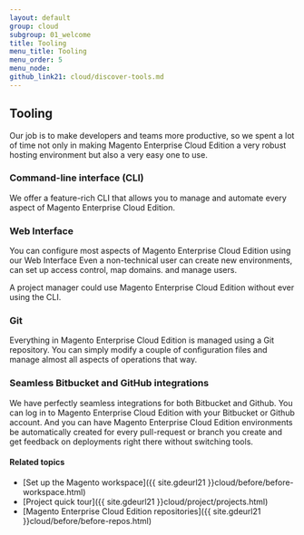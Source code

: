 ```yaml
---
layout: default
group: cloud
subgroup: 01_welcome
title: Tooling
menu_title: Tooling
menu_order: 5
menu_node: 
github_link21: cloud/discover-tools.md
---
```


## Tooling
Our job is to make developers and teams more productive, so we spent a lot of
time not only in making Magento Enterprise Cloud Edition a very robust hosting environment but also
a very easy one to use.

### Command-line interface (CLI)
We offer a feature-rich CLI that allows you to manage and automate every aspect
of Magento Enterprise Cloud Edition. 

### Web Interface
You can configure most aspects of Magento Enterprise Cloud Edition using our Web Interface
Even a non-technical user can create new environments,  can set up
access control, map domains. and manage users.

A project manager could use Magento Enterprise Cloud Edition without ever using the CLI.

### Git
Everything in Magento Enterprise Cloud Edition is managed using a Git repository. You can simply modify a couple
of configuration files and manage almost all aspects of operations that way.

### Seamless Bitbucket and GitHub integrations
We have perfectly seamless integrations for both Bitbucket and Github. You can
log in to Magento Enterprise Cloud Edition with your Bitbucket or Github account. And you can have
Magento Enterprise Cloud Edition environments be automatically created for every pull-request or 
branch you create and get feedback on deployments right there without 
switching tools.

#### Related topics
*	[Set up the Magento workspace]({{ site.gdeurl21 }}cloud/before/before-workspace.html)
*	[Project quick tour]({{ site.gdeurl21 }}cloud/project/projects.html)
*	[Magento Enterprise Cloud Edition repositories]({{ site.gdeurl21 }}cloud/before/before-repos.html)
